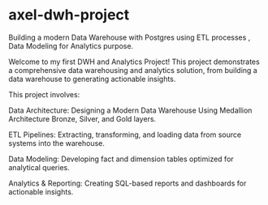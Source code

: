 # axel-dwh-project
Building a modern Data Warehouse with Postgres using ETL processes , Data Modeling for Analytics purpose.

Welcome to my first DWH and Analytics Project!
This project demonstrates a comprehensive data warehousing and analytics solution, from building a data warehouse to generating actionable insights.

This project involves:

Data Architecture: Designing a Modern Data Warehouse Using Medallion Architecture Bronze, Silver, and Gold layers.

ETL Pipelines: Extracting, transforming, and loading data from source systems into the warehouse.

Data Modeling: Developing fact and dimension tables optimized for analytical queries.

Analytics & Reporting: Creating SQL-based reports and dashboards for actionable insights.
